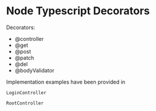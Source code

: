 # Node Typescript Decorators

Decorators:

- @controller
- @get
- @post
- @patch
- @del
- @bodyValidator

Implementation examples have been provided in

<code>LoginController</code>

<code>RootController</code>

